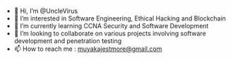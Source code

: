 - 👋 Hi, I’m @UncleVirus
- 👀 I’m interested in Software Engineering, Ethical Hacking and Blockchain 
- 🌱 I’m currently learning CCNA Security and Software Development 
- 💞️ I’m looking to collaborate on various projects involving software development and penetration testing 
- 📫 How to reach me : muyakajestmore@gmail.com

<!---
UncleVirus/UncleVirus is a ✨ special ✨ repository because its `README.md` (this file) appears on your GitHub profile.
You can click the Preview link to take a look at your changes.
--->
